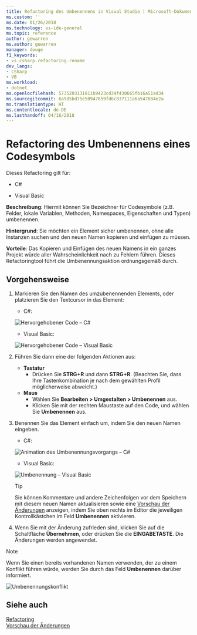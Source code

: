 ```yaml
---
title: Refactoring des Umbenennens in Visual Studio | Microsoft-Dokumentation
ms.custom: ''
ms.date: 01/26/2018
ms.technology: vs-ide-general
ms.topic: reference
author: gewarren
ms.author: gewarren
manager: douge
f1_keywords:
- vs.csharp.refactoring.rename
dev_langs:
- CSharp
- VB
ms.workload:
- dotnet
ms.openlocfilehash: 5735203131811b9423cd34f430665fb16a51ad34
ms.sourcegitcommit: 6a9d5bd75e50947659fd6c837111a6a547884e2a
ms.translationtype: HT
ms.contentlocale: de-DE
ms.lasthandoff: 04/16/2018
---
```

# <a name="rename-a-code-symbol-refactoring"></a>Refactoring des Umbenennens eines Codesymbols

Dieses Refactoring gilt für:

- C#

- Visual Basic

**Beschreibung**: Hiermit können Sie Bezeichner für Codesymbole (z.B. Felder, lokale Variablen, Methoden, Namespaces, Eigenschaften und Typen) umbenennen.

**Hintergrund**: Sie möchten ein Element sicher umbenennen, ohne alle Instanzen suchen und den neuen Namen kopieren und einfügen zu müssen.

**Vorteile**: Das Kopieren und Einfügen des neuen Namens in ein ganzes Projekt würde aller Wahrscheinlichkeit nach zu Fehlern führen. Dieses Refactoringtool führt die Umbenennungsaktion ordnungsgemäß durch.

## <a name="how-to"></a>Vorgehensweise

1. Markieren Sie den Namen des umzubenennenden Elements, oder platzieren Sie den Textcursor in das Element:

   - C#:

    ![Hervorgehobener Code – C#](media/rename-highlight-cs.png)

   - Visual Basic:

    ![Hervorgehobener Code – Visual Basic](media/rename-highlight-vb.png)

1. Führen Sie dann eine der folgenden Aktionen aus:

   - **Tastatur**
     - Drücken Sie **STRG+R** und dann **STRG+R**. (Beachten Sie, dass Ihre Tastenkombination je nach dem gewählten Profil möglicherweise abweicht.)
   - **Maus**
     - Wählen Sie **Bearbeiten > Umgestalten > Umbenennen** aus.
     - Klicken Sie mit der rechten Maustaste auf den Code, und wählen Sie **Umbenennen** aus.

1. Benennen Sie das Element einfach um, indem Sie den neuen Namen eingeben.

   - C#:

    ![Animation des Umbenennungsvorgangs – C#](media/rename-animated-cs.gif)

   - Visual Basic:

    ![Umbenennung – Visual Basic](media/rename-rename-vb.png)

   > [!TIP]
   > Sie können Kommentare und andere Zeichenfolgen vor dem Speichern mit diesem neuen Namen aktualisieren sowie eine [Vorschau der Änderungen](../../ide/preview-changes.md) anzeigen, indem Sie oben rechts im Editor die jeweiligen Kontrollkästchen im Feld **Umbenennen** aktivieren.

1. Wenn Sie mit der Änderung zufrieden sind, klicken Sie auf die Schaltfläche **Übernehmen**, oder drücken Sie die **EINGABETASTE**. Die Änderungen werden angewendet.

> [!NOTE]
> Wenn Sie einen bereits vorhandenen Namen verwenden, der zu einem Konflikt führen würde, werden Sie durch das Feld **Umbenennen** darüber informiert.
>
> ![Umbenennungskonflikt](media/rename-conflict-cs.png)

## <a name="see-also"></a>Siehe auch

[Refactoring](../refactoring-in-visual-studio.md)  
[Vorschau der Änderungen](../../ide/preview-changes.md)
